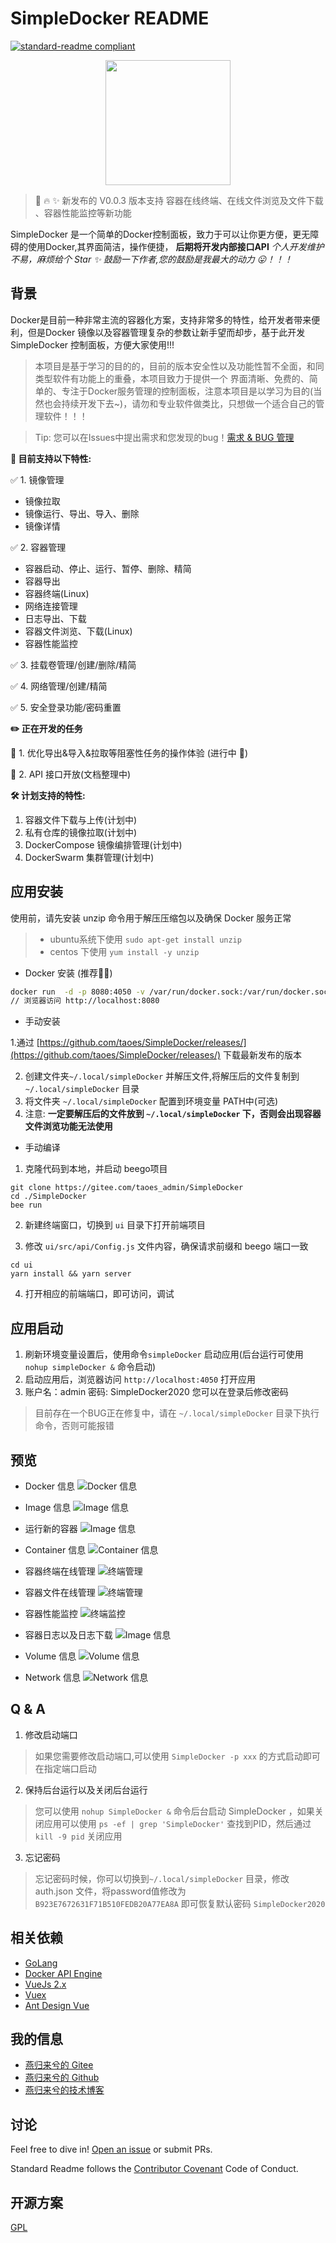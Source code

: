 # SimpleDocker README

[![standard-readme compliant](https://img.shields.io/badge/readme%20style-standard-brightgreen.svg?style=flat-square)](https://github.com/RichardLitt/standard-readme)

<div style="text-align:center">
    <img src="https://pic.zhoutao123.com/lib/simple-docker/logo-tm.png" width="200" alt="" >
</div>



> 🎉 🔥 ✨ 新发布的 V0.0.3 版本支持 容器在线终端、在线文件浏览及文件下载 、容器性能监控等新功能


SimpleDocker 是一个简单的Docker控制面板，致力于可以让你更方便，更无障碍的使用Docker,其界面简洁，操作便捷，  **后期将开发内部接口API**  *个人开发维护不易，麻烦给个
Star ✨ 鼓励一下作者,您的鼓励是我最大的动力 😛！！！*

## 背景

Docker是目前一种非常主流的容器化方案，支持非常多的特性，给开发者带来便利，但是Docker 镜像以及容器管理复杂的参数让新手望而却步，基于此开发 SimpleDocker
控制面板，方便大家使用!!!

> 本项目是基于学习的目的的，目前的版本安全性以及功能性暂不全面，和同类型软件有功能上的重叠，本项目致力于提供一个 界面清晰、免费的、简单的、专注于Docker服务管理的控制面板，注意本项目是以学习为目的(当然也会持续开发下去~)，请勿和专业软件做类比，只想做一个适合自己的管理软件！！！

> Tip: 您可以在Issues中提出需求和您发现的bug！[需求 & BUG 管理](https://github.com/taoes/SimpleDocker/issues)


**🎉 目前支持以下特性:**

✅ 1. 镜像管理

+ 镜像拉取
+ 镜像运行、导出、导入、删除
+ 镜像详情

✅ 2. 容器管理

+ 容器启动、停止、运行、暂停、删除、精简
+ 容器导出
+ 容器终端(Linux)
+ 网络连接管理
+ 日志导出、下载
+ 容器文件浏览、下载(Linux)
+ 容器性能监控

✅ 3. 挂载卷管理/创建/删除/精简

✅ 4. 网络管理/创建/精简

✅ 5. 安全登录功能/密码重置

**✏️ 正在开发的任务**

🎉 1. 优化导出&导入&拉取等阻塞性任务的操作体验 (进行中 🎉)

🧾 2. API 接口开放(文档整理中)

**🛠 计划支持的特性:**

1. 容器文件下载与上传(计划中)
2. 私有仓库的镜像拉取(计划中)
3. DockerCompose 镜像编排管理(计划中)
4. DockerSwarm 集群管理(计划中)

## 应用安装

使用前，请先安装 unzip 命令用于解压压缩包以及确保 Docker 服务正常

> + ubuntu系统下使用 `sudo apt-get install unzip`
> + centos 下使用 `yum install -y unzip`

+ Docker 安装 (推荐👍🏻)

```sh
docker run  -d -p 8080:4050 -v /var/run/docker.sock:/var/run/docker.sock --name SimpleDocker  registry.cn-hangzhou.aliyuncs.com/seven-tao/simple-docker:0.0.4
// 浏览器访问 http://localhost:8080  
```

+ 手动安装

1.通过 [https://github.com/taoes/SimpleDocker/releases/](https://github.com/taoes/SimpleDocker/releases/)
下载最新发布的版本

2. 创建文件夹`~/.local/simpleDocker` 并解压文件,将解压后的文件复制到 `~/.local/simpleDocker` 目录
3. 将文件夹 `~/.local/simpleDocker` 配置到环境变量 PATH中(可选)
4. 注意: **一定要解压后的文件放到 `~/.local/simpleDocker` 下，否则会出现容器文件浏览功能无法使用**


+ 手动编译

1. 克隆代码到本地，并启动 beego项目

```shell
git clone https://gitee.com/taoes_admin/SimpleDocker
cd ./SimpleDocker
bee run
```

2. 新建终端窗口，切换到 `ui` 目录下打开前端项目

3. 修改 `ui/src/api/Config.js` 文件内容，确保请求前缀和 beego 端口一致
```shell
cd ui
yarn install && yarn server
```

4. 打开相应的前端端口，即可访问，调试

## 应用启动

1. 刷新环境变量设置后，使用命令`simpleDocker` 启动应用(后台运行可使用 `nohup simpleDocker &` 命令启动)
2. 启动应用后，浏览器访问 `http://localhost:4050` 打开应用
3. 账户名：admin 密码: SimpleDocker2020 您可以在登录后修改密码

> 目前存在一个BUG正在修复中，请在 `~/.local/simpleDocker` 目录下执行命令，否则可能报错


## 预览

+ Docker 信息
  ![Docker 信息](./img/info.png)

+ Image 信息
  ![Image 信息](./img/image.png)

+ 运行新的容器
  ![Image 信息](./img/runContainer.png)

+ Container 信息
  ![Container 信息](./img/container.png)

+ 容器终端在线管理
  ![终端管理](./img/terminal.png)

+ 容器文件在线管理
  ![终端管理](./img/file.png)

+ 容器性能监控
  ![终端监控](./img/monitor.png)

+ 容器日志以及日志下载
  ![Image 信息](./img/containerLog.png)

+ Volume 信息
  ![Volume 信息](./img/volume.png)

+ Network 信息
  ![Network 信息](./img/network.png)

## Q & A

1. 修改启动端口

> 如果您需要修改启动端口,可以使用 `SimpleDocker -p xxx` 的方式启动即可在指定端口启动

2. 保持后台运行以及关闭后台运行

> 您可以使用 `nohup SimpleDocker &` 命令后台启动 SimpleDocker ，如果关闭应用可以使用 `ps -ef | grep 'SimpleDocker'`  查找到PID，然后通过  `kill -9 pid` 关闭应用

3. 忘记密码

> 忘记密码时候，你可以切换到`~/.local/simpleDocker` 目录，修改auth.json 文件，将password值修改为`B923E7672631F71B510FEDB20A77EA8A` 即可恢复默认密码 `SimpleDocker2020`

## 相关依赖

- [GoLang](https://golang.org/)
- [Docker API Engine](https://docs.docker.com/engine/api/sdk/)
- [VueJs 2.x](https://vuejs.org/)
- [Vuex](https://vuex.vuejs.org/)
- [Ant Design Vue](https://www.antdv.com/docs/vue/introduce-cn/)

## 我的信息

+ [燕归来兮的 Gitee ](https://github.com/taoes)
+ [燕归来兮的 Github](https://github.com/taoes)
+ [燕归来兮的技术博客](https://www.zhoutao123.com)

## 讨论

Feel free to dive in! [Open an issue](https://github.com/taoes/SimpleDocker/issues/new) or submit
PRs.

Standard Readme follows the [Contributor Covenant](http://contributor-covenant.org/version/1/3/0/)
Code of Conduct.

## 开源方案

[GPL](./LICENSE)

